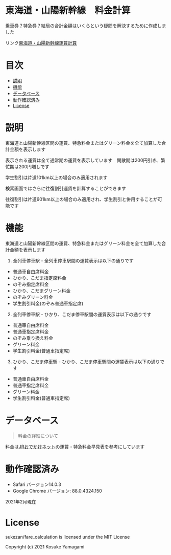 # 東海道・山陽新幹線　料金計算

乗車券？特急券？結局の合計金額はいくらという疑問を解決するために作成しました

リンク[東海道・山陽新幹線運賃計算](https://sukezan.github.io/fare_calculation/index.html)

# 目次
- [説明](https://github.com/sukezan/fare_calculation#説明)
- [機能](https://github.com/sukezan/fare_calculation#機能)
- [データベース](https://github.com/sukezan/fare_calculation#データベース)
- [動作確認済み](https://github.com/sukezan/fare_calculation#動作確認済み)
- [License](https://github.com/sukezan/fare_calculation#License)
# 説明
東海道と山陽新幹線区間の運賃、特急料金またはグリーン料金を全て加算した合計金額を表示します

表示される運賃は全て通常期の運賃を表示しています　閑散期は200円引き、繁忙期は200円増しです

学生割引は片道101km以上の場合のみ適用されます

検索画面ではさらに往復割引運賃を計算することができます

往復割引は片道601km以上の場合のみ適用され、学生割引と併用することが可能です

# 機能
東海道と山陽新幹線区間の運賃、特急料金またはグリーン料金を全て加算した合計金額を表示します

1. 全列車停車駅 - 全列車停車駅間の運賃表示は以下の通りです
- 普通車自由席料金
- ひかり、こだま指定席料金
- のぞみ指定席料金
- ひかり、こだまグリーン料金
- のぞみグリーン料金
- 学生割引料金(のぞみ普通車指定席)

2. 全列車停車駅 - ひかり、こだま停車駅間の運賃表示は以下の通りです
- 普通車自由席料金
- 普通車指定席料金
- のぞみ乗り換え料金
- グリーン料金
- 学生割引料金(普通車指定席)

3. ひかり、こだま停車駅 - ひかり、こだま停車駅間の運賃表示は以下の通りです
- 普通車自由席料金
- 普通車指定席料金
- グリーン料金
- 学生割引料金(普通車指定席)

# データベース
> 料金の詳細について

料金は[JRおでかけネット](https://www.jr-odekake.net/guide/img/shinkansen_ryoukin.pdf)の運賃・特急料金早見表を参考にしています

# 動作確認済み
- Safari バージョン14.0.3 
- Google Chrome バージョン: 88.0.4324.150 

2021年2月現在

# License
sukezan/fare_calculation is licensed under the MIT License

Copyright (c) 2021 Kosuke Yamagami
